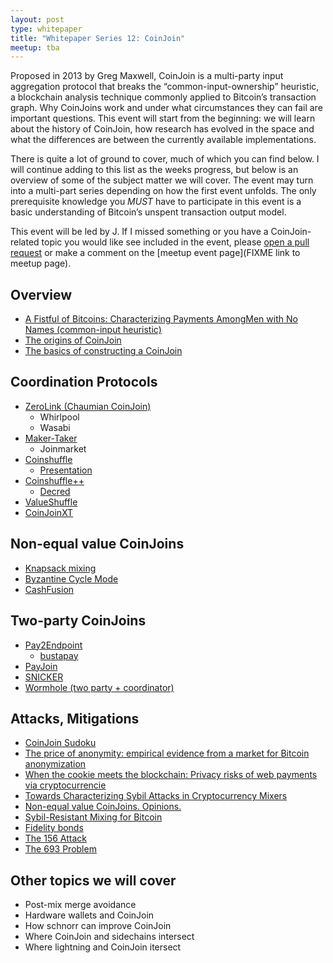 ```yaml
---
layout: post
type: whitepaper
title: "Whitepaper Series 12: CoinJoin"
meetup: tba
---
```


Proposed in 2013 by Greg Maxwell, CoinJoin is a multi-party input aggregation protocol that breaks the “common-input-ownership” heuristic, a blockchain analysis technique commonly applied to Bitcoin’s transaction graph. Why CoinJoins work and under what circumstances they can fail are important questions. This event will start from the beginning: we will learn about the history of CoinJoin, how research has evolved in the space and what the differences are between the currently available implementations.

There is quite a lot of ground to cover, much of which you can find below. I will continue adding to this list as the weeks progress, but below is an overview of some of the subject matter we will cover. The event may turn into a multi-part series depending on how the first event unfolds. The only prerequisite knowledge you *MUST* have to participate in this event is a basic understanding of Bitcoin’s unspent transaction output model. 

This event will be led by J. If I missed something or you have a CoinJoin-related topic you would like see included in the event, please [open a pull request](https://github.com/BitDevsNYC/BitDevsNYC.github.io/edit/master/_posts/2020-02-19-whitepaper-series-11-coinjoin.md) or make a comment on the [meetup event page](FIXME link to meetup page).

## Overview
- [A Fistful of Bitcoins: Characterizing Payments AmongMen with No Names (common-input heuristic)](https://cseweb.ucsd.edu/~smeiklejohn/files/imc13.pdf)
- [The origins of CoinJoin](https://bitcointalk.org/index.php?topic=279249.0)
- [The basics of constructing a CoinJoin](https://bitcoin.org/en/contracts-guide#coinjoin)

## Coordination Protocols
- [ZeroLink (Chaumian CoinJoin)](https://github.com/nopara73/ZeroLink/blob/master/README.md)
  - Whirlpool
  - Wasabi
- [Maker-Taker](https://github.com/JoinMarket-Org/JoinMarket-Docs/blob/master/High-level-design.md#maker)
  - Joinmarket
- [Coinshuffle](https://petsymposium.org/2014/papers/Ruffing.pdf)
  - [Presentation](https://pdfs.semanticscholar.org/1ed4/b1b4e2b7fd154dc3060b2382d4de79ea3994.pdf)
- [Coinshuffle++](https://www.ndss-symposium.org/wp-content/uploads/2017/09/ndss201701-4RuffingPaper.pdf)
  - [Decred](https://cspp.decred.org/)
- [ValueShuffle](https://eprint.iacr.org/2017/238.pdf)
- [CoinJoinXT](https://joinmarket.me/blog/blog/coinjoinxt/)

## Non-equal value CoinJoins
- [Knapsack mixing](https://www.comsys.rwth-aachen.de/fileadmin/papers/2017/2017-maurer-trustcom-coinjoin.pdf)
- [Byzantine Cycle Mode](https://bitcointalk.org/index.php?topic=752260.0)
- [CashFusion](https://github.com/cashshuffle/spec/blob/master/CASHFUSION.md)

## Two-party CoinJoins
- [Pay2Endpoint](https://blockstream.com/2018/08/08/en-improving-privacy-using-pay-to-endpoint/)
  - [bustapay](https://lists.linuxfoundation.org/pipermail/bitcoin-dev/2018-August/016340.html)
- [PayJoin](https://joinmarket.me/blog/blog/payjoin/)
- [SNICKER](https://joinmarket.me/blog/blog/snicker/)
- [Wormhole (two party + coordinator)](https://lists.linuxfoundation.org/pipermail/bitcoin-dev/2020-January/017585.html)

## Attacks, Mitigations
- [CoinJoin Sudoku](https://www.coinjoinsudoku.com/)
- [The price of anonymity: empirical evidence from a market for Bitcoin anonymization](https://academic.oup.com/cybersecurity/article/3/2/127/4057584)
- [When the cookie meets the blockchain: Privacy risks of web payments via cryptocurrencie](https://arxiv.org/pdf/1708.04748.pdf)
- [Towards Characterizing Sybil Attacks in Cryptocurrency Mixers](https://eprint.iacr.org/2019/1111.pdf)
- [Non-equal value CoinJoins. Opinions.](https://lists.linuxfoundation.org/pipermail/bitcoin-dev/2019-December/017541.html)
- [Sybil-Resistant Mixing for Bitcoin](https://people.cs.umass.edu/~gbiss/mixing.pdf)
- [Fidelity bonds](https://lists.linuxfoundation.org/pipermail/bitcoin-dev/2019-July/017169.html)
- [The 156 Attack](https://github.com/JoinMarket-Org/joinmarket/issues/156)
- [The 693 Problem](https://github.com/JoinMarket-Org/joinmarket/issues/693)

## Other topics we will cover
- Post-mix merge avoidance
- Hardware wallets and CoinJoin 
- How schnorr can improve CoinJoin
- Where CoinJoin and sidechains intersect
- Where lightning and CoinJoin itersect
